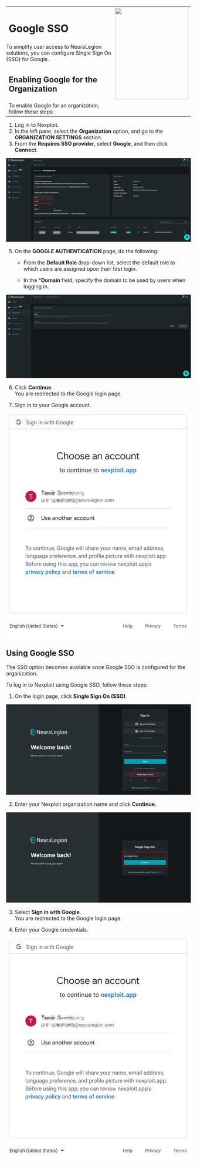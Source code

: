 <table id="integrations" >
  <tr>
    <td width="70%">
      <h1>Google SSO</h1>
    </td>
    <td width="30%" style="text-align:center" rowspan="3">
      <img src="guide/pipeline-integration/sso/media/google/google-new-logo.png" width="200" height="250"></img>
    </td>
  </tr>
  <tr>
    <td style="text-align:left;vertical-align:text-top;padding:0px">
      To simplify user access to NeuraLegion solutions, you can configure Single Sign On (SSO) for Google.
    </td>
  </tr>
  <tr>
  <td>
  <h2>Enabling Google for the Organization</h2>
  </td>
  </tr>
  <tr>
  <td>
  To enable Google for an organization, follow these steps:
  </td>
  </tr>
</table>

1. Log in to Nexploit.
2. In the left pane, select the **Organization** option, and go to the **ORGANIZATION SETTINGS** section.
3. From the **Requires SSO provider**, select **Google**, and then click **Connect**.

  ![google-sso](media/google/google-sso.png ':size=45%')

5. On the **GOOGLE AUTHENTICATION** page, do the following:
   * From the **Default Role** drop-down list, select the default role to which users are assigned upon their first login.
  
   * In the ***Domain** field, specify the domain to be used by users when logging in.

  ![google-setup](media/google/auth-google.png ':size=45%')

6. Click **Continue**.<br>
  You are redirected to the Google login page. 
  
7. Sign in to your Google account.

  ![google-login](media/google/google-login.png ':size=30%')

## Using Google SSO
The SSO option becomes available once Google SSO is configured for the organization.

To log in to Nexploit using Google SSO, follow these steps:
1. On the login page, click **Single Sign On (SSO)**.

  ![sso-button](media/google/sso-button.png ':size=45%')

2. Enter your Nexploit organization name and click **Continue**.

  ![sso-organization](media/google/sso-organization.png ':size=45%')

3. Select **Sign in with Google**.<br>
  You are redirected to the Google login page.

4. Enter your Google credentials.

![google-login](media/google/google-login.png ':size=30%')